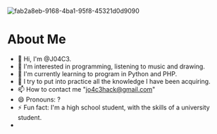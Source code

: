 ![fab2a8eb-9168-4ba1-95f8-45321d0d9090](https://github.com/user-attachments/assets/75164eb3-ba5a-4d04-8888-bc08efe32584)
<h1>About Me</h1>

- 👋 Hi, I'm @J04C3.
- 👀 I'm interested in programming, listening to music and drawing.
- 🌱 I'm currently learning to program in Python and PHP.
- 💞️ I try to put into practice all the knowledge I have been acquiring.
- 📫 How to contact me "jo4c3hack@gmail.com"
- 😄 Pronouns: ?
- ⚡ Fun fact: I'm a high school student, with the skills of a university student.
- 
<!---
J04C3/J04C3 is a ✨ special ✨ repository because its `README.md` (this file) appears on your GitHub profile.
You can click the Preview link to take a look at your changes.
--->
